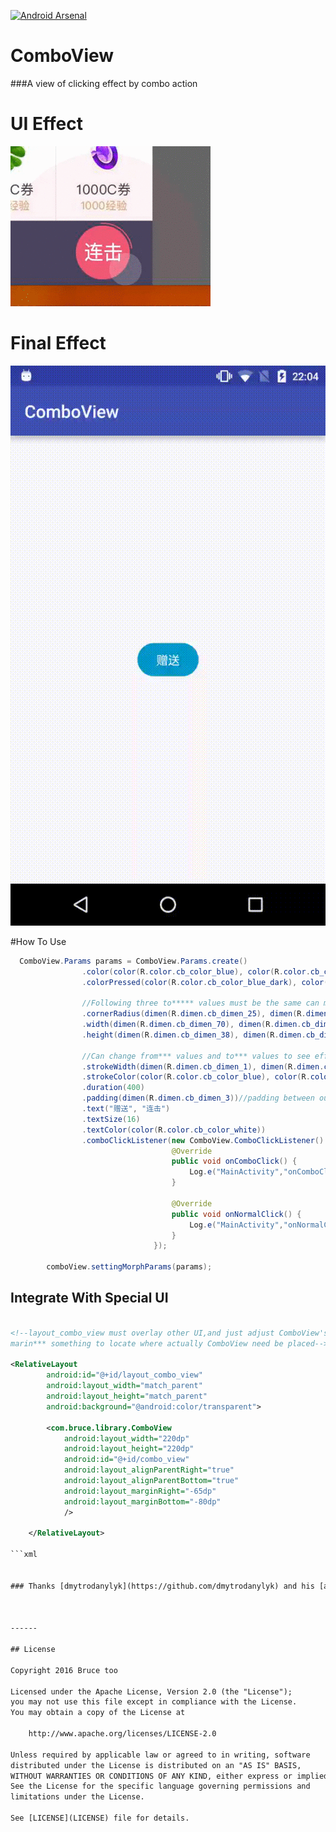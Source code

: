 [![Android Arsenal](https://img.shields.io/badge/Android%20Arsenal-ComboView-green.svg?style=true)](https://android-arsenal.com/details/1/3338)

# ComboView
###A view of clicking effect by combo action


# UI Effect

![combo1](./combo1.gif)

# Final Effect

![combo2](./combo2.gif)


#How To Use
```java
  ComboView.Params params = ComboView.Params.create()
                .color(color(R.color.cb_color_blue), color(R.color.cb_color_blue))
                .colorPressed(color(R.color.cb_color_blue_dark), color(R.color.cb_color_blue_dark))

                //Following three to***** values must be the same can morph to circle
                .cornerRadius(dimen(R.dimen.cb_dimen_25), dimen(R.dimen.cb_dimen_52))
                .width(dimen(R.dimen.cb_dimen_70), dimen(R.dimen.cb_dimen_52))
                .height(dimen(R.dimen.cb_dimen_38), dimen(R.dimen.cb_dimen_52))

                //Can change from*** values and to*** values to see effect
                .strokeWidth(dimen(R.dimen.cb_dimen_1), dimen(R.dimen.cb_dimen_1))
                .strokeColor(color(R.color.cb_color_blue), color(R.color.cb_color_blue))
                .duration(400)
                .padding(dimen(R.dimen.cb_dimen_3))//padding between outer stroke and inner button
                .text("赠送", "连击")
                .textSize(16)
                .textColor(color(R.color.cb_color_white))
                .comboClickListener(new ComboView.ComboClickListener() {
                                    @Override
                                    public void onComboClick() {
                                        Log.e("MainActivity","onComboClick");
                                    }

                                    @Override
                                    public void onNormalClick() {
                                        Log.e("MainActivity","onNormalClick");
                                    }
                                });

        comboView.settingMorphParams(params);

```

## Integrate With Special UI

```xml

<!--layout_combo_view must overlay other UI,and just adjust ComboView's layout_width,layout_height,
marin*** something to locate where actually ComboView need be placed-->

<RelativeLayout
        android:id="@+id/layout_combo_view"
        android:layout_width="match_parent"
        android:layout_height="match_parent"
        android:background="@android:color/transparent">

        <com.bruce.library.ComboView
            android:layout_width="220dp"
            android:layout_height="220dp"
            android:id="@+id/combo_view"
            android:layout_alignParentRight="true"
            android:layout_alignParentBottom="true"
            android:layout_marginRight="-65dp"
            android:layout_marginBottom="-80dp"
            />

    </RelativeLayout>

```xml


### Thanks [dmytrodanylyk](https://github.com/dmytrodanylyk) and his [android-morphing-button](https://github.com/dmytrodanylyk/android-morphing-button)



------

## License

Copyright 2016 Bruce too

Licensed under the Apache License, Version 2.0 (the "License");
you may not use this file except in compliance with the License.
You may obtain a copy of the License at

    http://www.apache.org/licenses/LICENSE-2.0

Unless required by applicable law or agreed to in writing, software
distributed under the License is distributed on an "AS IS" BASIS,
WITHOUT WARRANTIES OR CONDITIONS OF ANY KIND, either express or implied.
See the License for the specific language governing permissions and
limitations under the License.

See [LICENSE](LICENSE) file for details.
